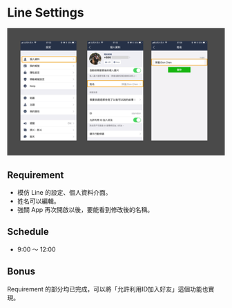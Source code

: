 # Line Settings
![Line Settings](resources/profile.png)

## Requirement
 - 模仿 Line 的設定、個人資料介面。
 - 姓名可以編輯。
 - 強關 App 再次開啟以後，要能看到修改後的名稱。

## Schedule
 - 9:00 ～ 12:00

## Bonus
Requirement 的部分均已完成，可以將「允許利用ID加入好友」這個功能也實現。
